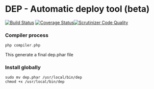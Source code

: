 # DEP - Automatic deploy tool (beta)
[![Build Status](https://travis-ci.org/juanber84/dep.svg?branch=master)](https://travis-ci.org/juanber84/dep) [![Coverage Status](https://coveralls.io/repos/github/juanber84/dep/badge.svg?branch=master)](https://coveralls.io/github/juanber84/dep?branch=master)[![Scrutinizer Code Quality](https://scrutinizer-ci.com/g/juanber84/dep/badges/quality-score.png?b=master)](https://scrutinizer-ci.com/g/juanber84/dep/?branch=master)

### Compiler process

```php
php compiler.php
```

This generate a final dep.phar file

### Install globally

```
sudo mv dep.phar /usr/local/bin/dep
chmod +x /usr/local/bin/dep
```

